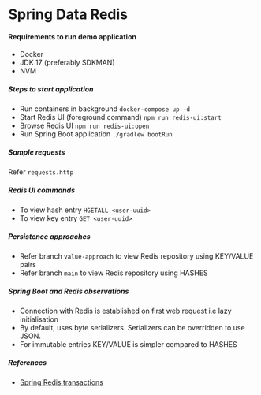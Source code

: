 # Spring Data Redis

#### Requirements to run demo application
* Docker
* JDK 17 (preferably SDKMAN)
* NVM

##### Steps to start application
* Run containers in background `docker-compose up -d`
* Start Redis UI (foreground command) `npm run redis-ui:start`
* Browse Redis UI `npm run redis-ui:open`
* Run Spring Boot application `./gradlew bootRun`

##### Sample requests
Refer `requests.http`

##### Redis UI commands
* To view hash entry `HGETALL <user-uuid>`
* To view key entry `GET <user-uuid>`

##### Persistence approaches
* Refer branch `value-approach` to view Redis repository using KEY/VALUE pairs
* Refer branch `main` to view Redis repository using HASHES

##### Spring Boot and Redis observations
* Connection with Redis is established on first web request i.e lazy initialisation
* By default, uses byte serializers. Serializers can be overridden to use JSON.  
* For immutable entries KEY/VALUE is simpler compared to HASHES


##### References
* [Spring Redis transactions](https://github.com/spring-projects/spring-data-redis/blob/main/src/main/asciidoc/reference/redis-transactions.adoc)
